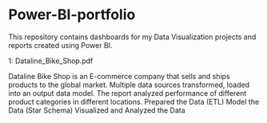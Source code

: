 # Power-BI-portfolio
This repository contains dashboards  for my Data Visualization projects and reports created using Power BI.

1: Dataline_Bike_Shop.pdf

Dataline Bike Shop is an E-commerce company that sells and ships products to the global market. Multiple data sources transformed, loaded into an output data model.
The report analyzed performance of different product categories in different locations.
Prepared the Data (ETL)
Model the Data (Star Schema)
Visualized and Analyzed the Data

